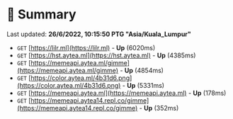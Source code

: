 # 📖 Summary
Last updated: **26/6/2022, 10:15:50 PTG "Asia/Kuala_Lumpur"**

- `GET` [https://lilr.ml](https://lilr.ml) - **Up** (6020ms)
- `GET` [https://hst.aytea.ml](https://hst.aytea.ml) - **Up** (4385ms)
- `GET` [https://memeapi.aytea.ml/gimme](https://memeapi.aytea.ml/gimme) - **Up** (4854ms)
- `GET` [https://color.aytea.ml/4b31d6.png](https://color.aytea.ml/4b31d6.png) - **Up** (5331ms)
- `GET` [https://memeapi.aytea.ml](https://memeapi.aytea.ml) - **Up** (178ms)
- `GET` [https://memeapi.aytea14.repl.co/gimme](https://memeapi.aytea14.repl.co/gimme) - **Up** (352ms)
